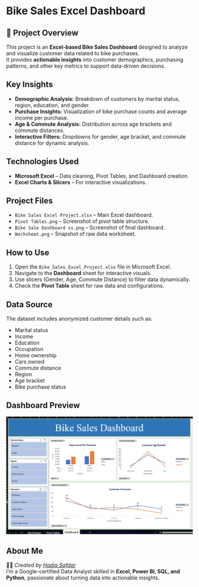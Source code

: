 # Bike Sales Excel Dashboard  

## 📌 Project Overview  
This project is an **Excel-based Bike Sales Dashboard** designed to analyze and visualize customer data related to bike purchases.  
It provides **actionable insights** into customer demographics, purchasing patterns, and other key metrics to support data-driven decisions.  

## **Key Insights**
- **Demographic Analysis:** Breakdown of customers by marital status, region, education, and gender.  
- **Purchase Insights:** Visualization of bike purchase counts and average income per purchase.  
- **Age & Commute Analysis:** Distribution across age brackets and commute distances.  
- **Interactive Filters:** Dropdowns for gender, age bracket, and commute distance for dynamic analysis.  

## **Technologies Used**
- **Microsoft Excel** – Data cleaning, Pivot Tables, and Dashboard creation.  
- **Excel Charts & Slicers** – For interactive visualizations.  

## **Project Files**
- `Bike Sales Excel Project.xlsx` – Main Excel dashboard.  
- `Pivot Tables.png` – Screenshot of pivot table structure.  
- `Bike Sale Dashboard ss.png` – Screenshot of final dashboard.  
- `Worksheet.png` – Snapshot of raw data worksheet.  

## **How to Use**
1. Open the `Bike_Sales_Excel_Project.xlsx` file in Microsoft Excel.  
2. Navigate to the **Dashboard** sheet for interactive visuals.  
3. Use slicers (Gender, Age, Commute Distance) to filter data dynamically.  
4. Check the **Pivot Table** sheet for raw data and configurations.  

## **Data Source**
The dataset includes anonymized customer details such as:
- Marital status  
- Income  
- Education  
- Occupation  
- Home ownership  
- Cars owned  
- Commute distance  
- Region  
- Age bracket  
- Bike purchase status  

## **Dashboard Preview**
![Dashboard Screenshot](Bike%20Sale%20Dashboard%20ss.png)

## **About Me**
👩‍💻 *Created by [Hadia Safdar](https://www.linkedin.com/in/hadiasafdar/)*  
I’m a Google-certified Data Analyst skilled in **Excel, Power BI, SQL, and Python**, passionate about turning data into actionable insights.  
